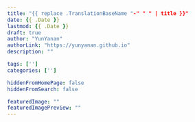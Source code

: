 ```yaml
---
title: "{{ replace .TranslationBaseName "-" " " | title }}"
date: {{ .Date }}
lastmod: {{ .Date }}
draft: true
author: "YunYanan"
authorLink: "https://yunyanan.github.io"
description: ""

tags: ['']
categories: ['']

hiddenFromHomePage: false
hiddenFromSearch: false

featuredImage: ""
featuredImagePreview: ""
---
```


<!--more-->
